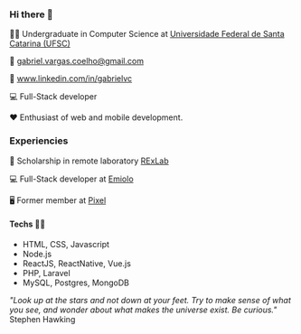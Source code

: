 ### Hi there 👋

:student: Undergraduate in Computer Science at [Universidade Federal de Santa Catarina (UFSC)](https://ufsc.br/)

:email: gabriel.vargas.coelho@gmail.com

:briefcase: www.linkedin.com/in/gabrielvc

:computer: Full-Stack developer

:heart: Enthusiast of web and mobile development.

### Experiencies

:mag_right: Scholarship in remote laboratory [RExLab](https://rexlab.ufsc.br/)

:computer: Full-Stack developer at [Emiolo](https://emiolo.com/)

🖥️ Former member at [Pixel](https://ejpixel.com.br/)

#### Techs :man_technologist:

- HTML, CSS, Javascript
- Node.js
- ReactJS, ReactNative, Vue.js
- PHP, Laravel
- MySQL, Postgres, MongoDB



*"Look up at the stars and not down at your feet. Try to make sense of what you see, and wonder about what makes the universe exist. Be curious."*
Stephen Hawking
